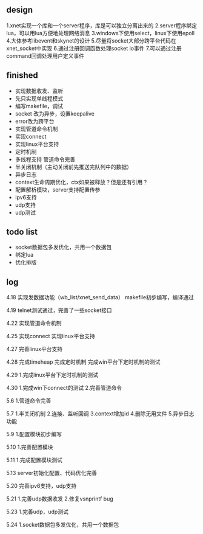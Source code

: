 ## design
1.xnet实现一个库和一个server程序，库是可以独立分离出来的
2.server程序绑定lua，可以用lua方便地处理网络消息
3.windows下使用select，linux下使用epoll
4.大体参考libevent和skynet的设计
5.尽量将socket大部分跨平台代码在xnet_socket中实现
6.通过注册回调函数处理socket io事件
7.可以通过注册command回调处理用户定义事件

## finished
* 实现数据收发、监听
* 先只实现单线程模式
* 编写makefile，调试
* socket 改为异步，设置keepalive
* error改为跨平台
* 实现管道命令机制
* 实现connect
* 实现linux平台支持
* 定时机制
* 多线程支持 管道命令完善
* 半关闭机制（主动关闭前先推送完队列中的数据）
* 异步日志
* context生命周期优化，ctx如果被释放？但是还有引用？
* 配置解析模块，server支持配置传参
* ipv6支持
* udp支持
* udp测试

## todo list

* socket数据包多发优化，共用一个数据包
* 绑定lua
* 优化排版

## log
4.18
实现发数据功能（wb_list/xnet_send_data）
makefile初步编写，编译通过

4.19
telnet测试通过，完善了一些socket接口

4.22
实现管道命令机制

4.25
实现connect
实现linux平台支持

4.27
完善linux平台支持

4.28
完成timeheap
完成定时机制
完成win平台下定时机制的测试

4.29
1.完成linux平台下定时机制的测试

4.30
1.完成win下connect的测试
2.完善管道命令

5.6
1.管道命令完善

5.7
1.半关闭机制
2.连接、监听回调
3.context增加id
4.删除无用文件
5.异步日志功能

5.9
1.配置模块初步编写

5.10
1.完善配置模块

5.11
1.完成配置模块测试

5.13
server初始化配置、代码优化完善

5.20
完善ipv6支持，udp支持

5.21
1.完善udp数据收发
2.修复vsnprintf bug

5.23
1.完善udp，udp测试

5.24
1.socket数据包多发优化，共用一个数据包